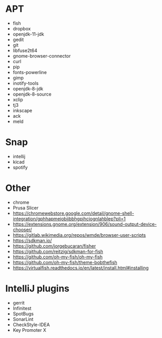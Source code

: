 # APT
* fish
* dropbox
* openjdk-11-jdk
* gedit
* git
* libfuse2t64
* gnome-browser-connector
* curl
* pip
* fonts-powerline
* gimp
* inotify-tools
* openjdk-8-jdk
* openjdk-8-source
* xclip
* tj3
* inkscape
* ack
* meld

# Snap
* intellij
* kicad
* spotify

# Other
* chrome
* Prusa Slicer
* https://chromewebstore.google.com/detail/gnome-shell-integration/gphhapmejobijbbhgpjhcjognlahblep?pli=1
* https://extensions.gnome.org/extension/906/sound-output-device-chooser/
* https://gitlab.wikimedia.org/repos/wmde/browser-user-scripts
* https://sdkman.io/
* https://github.com/jorgebucaran/fisher
* https://github.com/reitzig/sdkman-for-fish
* https://github.com/oh-my-fish/oh-my-fish
* https://github.com/oh-my-fish/theme-bobthefish
* https://virtualfish.readthedocs.io/en/latest/install.html#installing

# IntelliJ plugins
* gerrit
* Infinitest
* SpotBugs
* SonarLint
* CheckStyle-IDEA
* Key Promoter X
